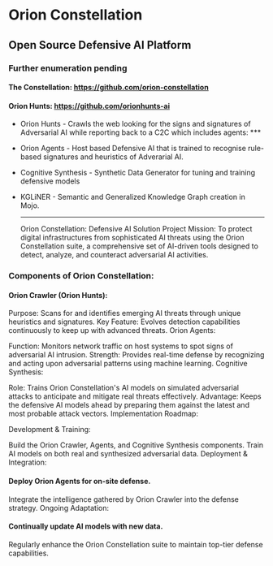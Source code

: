 # Orion Constellation

## Open Source Defensive AI Platform
### Further enumeration pending

####  The Constellation: https://github.com/orion-constellation
####  Orion Hunts: https://github.com/orionhunts-ai




- Orion Hunts - Crawls the web looking for the signs and signatures of Adversarial AI while reporting back to a C2C which includes agents: ***
- Orion Agents - Host based Defensive AI that is trained to recognise rule-based signatures and heuristics of Adverarial AI.
- Cognitive Synthesis - Synthetic Data Generator for tuning and training defensive models
- KGLiNER - Semantic and Generalized Knowledge Graph creation in Mojo.
  
  ----------

  Orion Constellation: Defensive AI Solution
Project Mission:
To protect digital infrastructures from sophisticated AI threats using the Orion Constellation suite, a comprehensive set of AI-driven tools designed to detect, analyze, and counteract adversarial AI activities.

### Components of Orion Constellation:

#### Orion Crawler (Orion Hunts):

Purpose: Scans for and identifies emerging AI threats through unique heuristics and signatures.
Key Feature: Evolves detection capabilities continuously to keep up with advanced threats.
Orion Agents:

Function: Monitors network traffic on host systems to spot signs of adversarial AI intrusion.
Strength: Provides real-time defense by recognizing and acting upon adversarial patterns using machine learning.
Cognitive Synthesis:

Role: Trains Orion Constellation's AI models on simulated adversarial attacks to anticipate and mitigate real threats effectively.
Advantage: Keeps the defensive AI models ahead by preparing them against the latest and most probable attack vectors.
Implementation Roadmap:

Development & Training:

Build the Orion Crawler, Agents, and Cognitive Synthesis components.
Train AI models on both real and synthesized adversarial data.
Deployment & Integration:

#### Deploy Orion Agents for on-site defense.
Integrate the intelligence gathered by Orion Crawler into the defense strategy.
Ongoing Adaptation:

#### Continually update AI models with new data.
Regularly enhance the Orion Constellation suite to maintain top-tier defense capabilities.



